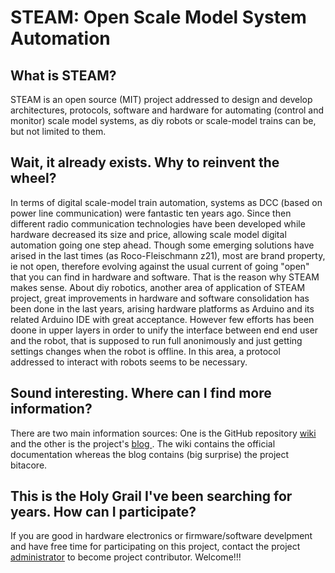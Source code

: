 # STEAM: Open Scale Model System Automation

## What is STEAM?
STEAM is an open source (MIT) project addressed to design and develop architectures, protocols, software and hardware for automating (control and monitor) scale model systems, as diy robots or scale-model trains can be, but not limited to them.

## Wait, it already exists. Why to reinvent the wheel?
In terms of digital scale-model train automation, systems as DCC (based on power line communication) were fantastic ten years ago. Since then different radio communication technologies have been developed while hardware decreased its size and price, allowing scale model digital automation going one step ahead. Though some emerging solutions have arised in the last times (as Roco-Fleischmann z21), most are brand property, ie not open, therefore evolving against the usual current of going "open" that you can find in hardware and software. That is the reason why STEAM makes sense.
About diy robotics, another area of application of STEAM project, great improvements in hardware and software consolidation has been done in the last years, arising hardware platforms as Arduino and its related Arduino IDE with great acceptance. However few efforts has been doone in upper layers in order to unify the interface between end end user and the robot, that is supposed to run full anonimously and just getting settings changes when the robot is offline. In this area, a protocol addressed to interact with robots seems to be necessary.

## Sound interesting. Where can I find more information?
There are two main information sources: One is the GitHub repository [wiki](../../wiki) and the other is the project's [blog ](https://steam-project.blogspot.com/). The wiki contains the official documentation whereas the blog contains (big surprise) the project bitacore.

## This is the Holy Grail I've been searching for years. How can I participate?
If you are good in hardware electronics or firmware/software develpment and have free time for participating on this project, contact the project [administrator](mailto:steamproject.adm@gmail.com) to become project contributor. Welcome!!!
